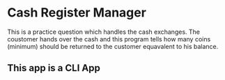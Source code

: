 # Cash Register Manager

This is a practice question which handles the cash exchanges. The coustomer hands over the cash and this program tells how many coins (minimum) should be returned to the customer equavalent to his balance.
## This app is a CLI App

